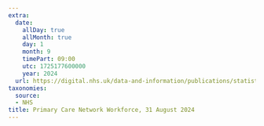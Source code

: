 ```yaml
---
extra:
  date:
    allDay: true
    allMonth: true
    day: 1
    month: 9
    timePart: 09:00
    utc: 1725177600000
    year: 2024
  url: https://digital.nhs.uk/data-and-information/publications/statistical/primary-care-network-workforce/31-august-2024
taxonomies:
  source:
  - NHS
title: Primary Care Network Workforce, 31 August 2024
---
```

